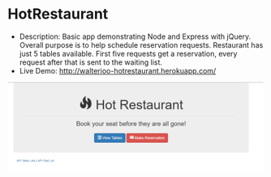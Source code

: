 # HotRestaurant

* Description: Basic app demonstrating Node and Express with jQuery. Overall purpose is to help schedule reservation requests. Restaurant has just 5 tables available. First five requests get a reservation, every request after that is sent to the waiting list.
* Live Demo: <http://walterioo-hotrestaurant.herokuapp.com/>

![Hot Restaurant Image](Images/HotRestaurant.png)

